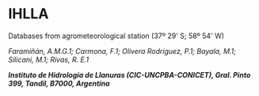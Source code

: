 # IHLLA
Databases from agrometeorological station (37º 29' S; 58º 54' W)

*Faramiñán, A.M.G.1; Carmona, F.1; Olivera Rodriguez, P.1; Bayala, M.1; Silicani, M.1; Rivas, R. E.1*

***Instituto de Hidrología de Llanuras (CIC-UNCPBA-CONICET), Gral. Pinto 399, Tandil, B7000, Argentina***

